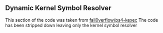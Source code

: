 ## Dynamic Kernel Symbol Resolver

This section of the code was taken from [fail0verflow/ps4-kexec](https://github.com/fail0verflow/ps4-kexec)
The code has been stripped down leaving only the kernel symbol resolver